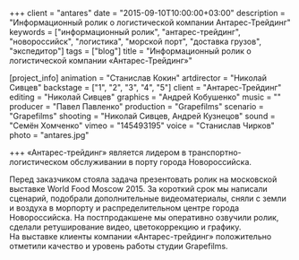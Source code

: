 +++
client = "antares"
date = "2015-09-10T10:00:00+03:00"
description = "Информационный ролик о логистической компании Антарес-Трейдинг"
keywords = ["информационный ролик", "антарес-трейдинг", "новороссийск", "логистика", "морской порт", "доставка грузов", "экспедитор"]
tags = ["blog"]
title = "Информационный ролик о логистической компании «Антарес-Трейдинг»"

[project_info]
  animation = "Станислав Кокин"
  artdirector = "Николай Сивцев"
  backstage = ["1", "2", "3", "4", "5"]
  client = "Антарес-Трейдинг"
  editing = "Николай Сивцев"
  graphics = "Андрей Кобушенко"
  music = ""
  producer = "Павел Павленко"
  production = "Grapefilms"
  scenario = "Grapefilms"
  shooting = "Николай Сивцев, Андрей Кузнецов"
  sound = "Семён Хомченко"
  vimeo = "145493195"
  voice = "Станислав Чирков"
  photo = "antares.jpg"

+++
&laquo;Антарес-трейдинг&raquo; является лидером в&nbsp;транспортно-логистическом обслуживании в&nbsp;порту города Новороссийска. 

Перед заказчиком стояла задача презентовать ролик на&nbsp;московской выставке World Food Moscow 2015. За&nbsp;короткий срок мы&nbsp;написали сценарий, подобрали дополнительные видеоматериалы, сняли с&nbsp;земли и&nbsp;воздуха в&nbsp;морпорту и&nbsp;распределительном центре города Новороссийска. На&nbsp;постпродакшене мы&nbsp;оперативно озвучили ролик, сделали ретуширование видео, цветокоррекцию и&nbsp;графику. На&nbsp;выставке клиенты компании &laquo;Антарес-трейдинг&raquo; положительно отметили качество и&nbsp;уровень работы студии Grapefilms.